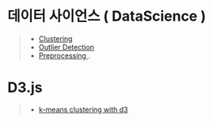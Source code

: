 # 데이터 사이언스 ( DataScience )
> * [ Clustering ](https://yja938882.github.io/data_science/clustering)
> * [ Outlier Detection ](https://github.com/yja938882/yja938882.github.io/blob/master/data_science/outlierdetection.md)
> * [ Preprocessing ](https://yja938882.github.io/data_science/preprocessing) . 

# D3.js
> * [ k-means clustering with d3 ](https://yja938882.github.io/d3_practice/k_means.html)

